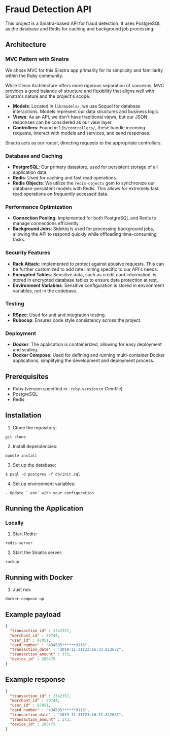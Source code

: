 # Fraud Detection API

This project is a Sinatra-based API for fraud detection. It uses PostgreSQL as the database and Redis for caching and background job processing.

## Architecture
### MVC Pattern with Sinatra

We chose MVC for this Sinatra app primarily for its simplicity and familiarity within the Ruby community. 

While Clean Architecture offers more rigorous separation of concerns, MVC provides a good balance of structure and flexibility that aligns well with Sinatra's nature and the project's scope.

- **Models**: Located in `lib/models/`, we use Sequel for database interactions. Models represent our data structures and business logic.
- **Views**: As an API, we don't have traditional views, but our JSON responses can be considered as our view layer.
- **Controllers**: Found in `lib/controllers/`, these handle incoming requests, interact with models and services, and send responses.

Sinatra acts as our router, directing requests to the appropriate controllers.

### Database and Caching

- **PostgreSQL**: Our primary datastore, used for persistent storage of all application data.
- **Redis**: Used for caching and fast read operations.
- **Redis Objects**: We utilize the `redis-objects` gem to synchronize our database-persistent models with Redis. This allows for extremely fast read operations on frequently accessed data.

### Performance Optimization

- **Connection Pooling**: Implemented for both PostgreSQL and Redis to manage connections efficiently.
- **Background Jobs**: Sidekiq is used for processing background jobs, allowing the API to respond quickly while offloading time-consuming tasks.

### Security Features

- **Rack Attack**: Implemented to protect against abusive requests. This can be further customized to add rate limiting specific to our API's needs.
- **Encrypted Tables**: Sensitive data, such as credit card information, is stored in encrypted database tables to ensure data protection at rest.
- **Environment Variables**: Sensitive configuration is stored in environment variables, not in the codebase.

### Testing

- **RSpec**: Used for unit and integration testing.
- **Rubocop**: Ensures code style consistency across the project.

### Deployment

- **Docker**: The application is containerized, allowing for easy deployment and scaling.
- **Docker Compose**: Used for defining and running multi-container Docker applications, simplifying the development and deployment process.



## Prerequisites

- Ruby (version specified in `.ruby-version` or Gemfile)
- PostgreSQL
- Redis

## Installation

1. Clone the repository:
```
git clone 
```
2. Install dependencies:
```
bundle install
```
3. Set up the database:
```
$ psql -d postgres -f db/init.sql
```
4. Set up environment variables:
```
- Update `.env` with your configuration
```

## Running the Application

### Locally

1. Start Redis:
```
redis-server
```
2. Start the Sinatra server:
```
rackup
```

## Running with Docker

1. Just run: 
```
docker-compose up
```

## Example payload
```json
{
  "transaction_id" : 2342357,
  "merchant_id" : 29744,
  "user_id" : 97051,
  "card_number" : "434505******9116",
  "transaction_date" : "2019-11-31T23:16:32.812632",
  "transaction_amount" : 373,
  "device_id" : 285475
}
```
## Example response
```json
{
  "transaction_id" : 2342357,
  "merchant_id" : 29744,
  "user_id" : 97051,
  "card_number" : "434505******9116",
  "transaction_date" : "2019-11-31T23:16:32.812632",
  "transaction_amount" : 373,
  "device_id" : 285475
}
```
